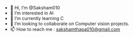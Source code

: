- 👋 Hi, I’m @Saksham010
- 👀 I’m interested in AI
- 🌱 I’m currently learning C
- 💞️ I’m looking to collaborate on Computer vision projects.
- 📫 How to reach me : sakshamthapa010@gmail.com

<!---
Saksham010/Saksham010 is a ✨ special ✨ repository because its `README.md` (this file) appears on your GitHub profile.
You can click the Preview link to take a look at your changes.
--->
